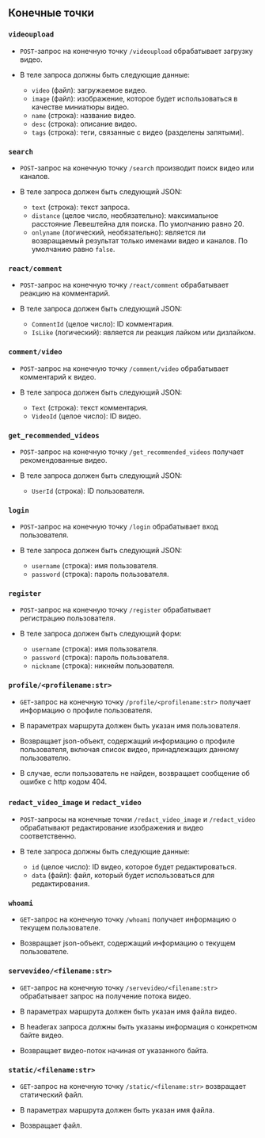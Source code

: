 ## Конечные точки

### `videoupload`

- `POST`-запрос на конечную точку `/videoupload` обрабатывает загрузку видео.

- В теле запроса должны быть следующие данные:
  - `video` (файл): загружаемое видео.
  - `image` (файл): изображение, которое будет использоваться в качестве миниатюры видео.
  - `name` (строка): название видео.
  - `desc` (строка): описание видео.
  - `tags` (строка): теги, связанные с видео (разделены запятыми).

### `search`

- `POST`-запрос на конечную точку `/search` производит поиск видео или каналов.

- В теле запроса должен быть следующий JSON:
  - `text` (строка): текст запроса.
  - `distance` (целое число, необязательно): максимальное расстояние Левештейна для поиска. По умолчанию равно 20.
  - `onlyname` (логический, необязательно): является ли возвращаемый результат только именами видео и каналов. По умолчанию равно `false`.

### `react/comment`

- `POST`-запрос на конечную точку `/react/comment` обрабатывает реакцию на комментарий.

- В теле запроса должен быть следующий JSON:
  - `CommentId` (целое число): ID комментария.
  - `IsLike` (логический): является ли реакция лайком или дизлайком.

### `comment/video`

- `POST`-запрос на конечную точку `/comment/video` обрабатывает комментарий к видео.

- В теле запроса должен быть следующий JSON:
  - `Text` (строка): текст комментария.
  - `VideoId` (целое число): ID видео.

### `get_recommended_videos`

- `POST`-запрос на конечную точку `/get_recommended_videos` получает рекомендованные видео.

- В теле запроса должен быть следующий JSON:
  - `UserId` (строка): ID пользователя.

### `login`

- `POST`-запрос на конечную точку `/login` обрабатывает вход пользователя.

- В теле запроса должен быть следующий JSON:
  - `username` (строка): имя пользователя.
  - `password` (строка): пароль пользователя.

### `register`

- `POST`-запрос на конечную точку `/register` обрабатывает регистрацию пользователя.

- В теле запроса должен быть следующий форм:
  - `username` (строка): имя пользователя.
  - `password` (строка): пароль пользователя.
  - `nickname` (строка): никнейм пользователя.

### `profile/<profilename:str>`

- `GET`-запрос на конечную точку `/profile/<profilename:str>` получает информацию о профиле пользователя.

- В параметрах маршрута должен быть указан имя пользователя.

- Возвращает json-объект, содержащий информацию о профиле пользователя, включая список видео, принадлежащих данному пользователю.

- В случае, если пользователь не найден, возвращает сообщение об ошибке с http кодом 404.

### `redact_video_image` и `redact_video`

- `POST`-запросы на конечные точки `/redact_video_image` и `/redact_video` обрабатывают редактирование изображения и видео соответственно.

- В теле запроса должны быть следующие данные:
  - `id` (целое число): ID видео, которое будет редактироваться.
  - `data` (файл): файл, который будет использоваться для редактирования.

### `whoami`

- `GET`-запрос на конечную точку `/whoami` получает информацию о текущем пользователе.

- Возвращает json-объект, содержащий информацию о текущем пользователе.

### `servevideo/<filename:str>`

- `GET`-запрос на конечную точку `/servevideo/<filename:str>` обрабатывает запрос на получение потока видео.

- В параметрах маршрута должен быть указан имя файла видео.

- В headerах запроса должны быть указаны информация о конкретном байте видео.

- Возвращает видео-поток начиная от указанного байта.

### `static/<filename:str>`

- `GET`-запрос на конечную точку `/static/<filename:str>` возвращает статический файл.

- В параметрах маршрута должен быть указан имя файла.

- Возвращает файл.

